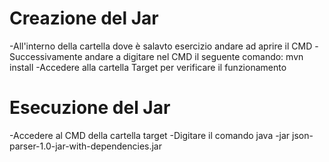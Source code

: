 # Creazione del Jar

-All'interno della cartella dove è salavto esercizio andare ad aprire il CMD
-Successivamente andare a digitare nel CMD il seguente comando: mvn install
-Accedere alla cartella Target per verificare il funzionamento

# Esecuzione del Jar

-Accedere al CMD della cartella target
-Digitare il comando java -jar json-parser-1.0-jar-with-dependencies.jar
